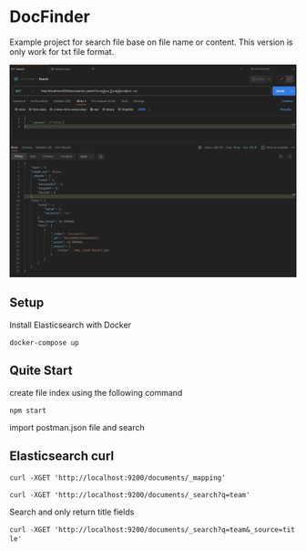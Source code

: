 # DocFinder
Example project for search file base on file name or content. This version is only work for txt file format. 

![Example Image](./demo.png)

## Setup
Install Elasticsearch with Docker  
```
docker-compose up
```

## Quite Start
create file index using the following command
```
npm start
```

import postman.json file and search


## Elasticsearch curl
```
curl -XGET 'http://localhost:9200/documents/_mapping'
```

```
curl -XGET 'http://localhost:9200/documents/_search?q=team'
```

Search and only return title fields
```
curl -XGET 'http://localhost:9200/documents/_search?q=team&_source=tit‌​le'
```